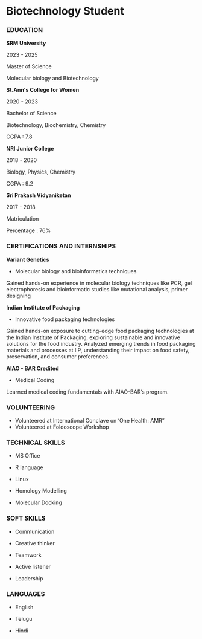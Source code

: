 # Biotechnology Student


### EDUCATION
**SRM University**

2023 - 2025

Master of Science

Molecular biology and Biotechnology



**St.Ann's College for Women**

2020 - 2023

Bachelor of Science

Biotechnology, Biochemistry, Chemistry

CGPA : 7.8



**NRI Junior College**

2018 - 2020

Biology, Physics, Chemistry

CGPA : 9.2



**Sri Prakash Vidyaniketan**

2017 - 2018

Matriculation

Percentage : 76%



### CERTIFICATIONS AND INTERNSHIPS
**Variant Genetics**
- Molecular biology and bioinformatics techniques

Gained hands-on experience in molecular biology techniques like PCR, gel electrophoresis and bioinformatic studies like mutational analysis, primer designing 


**Indian Institute of Packaging**
- Innovative food packaging technologies

Gained hands-on exposure to cutting-edge food packaging technologies at the Indian Institute of Packaging, exploring sustainable and innovative solutions for the food industry. Analyzed emerging trends in food packaging materials and processes at IIP, understanding their impact on food safety, preservation, and consumer preferences. 


**AIAO - BAR Credited**
- Medical Coding

Learned medical coding fundamentals with AIAO-BAR’s program.


### VOLUNTEERING
- Volunteered at International Conclave on ‘One Health: AMR”
- Volunteered at Foldoscope Workshop



### TECHNICAL SKILLS

- MS Office

- R language

- Linux

- Homology Modelling

- Molecular Docking



### SOFT SKILLS

- Communication

- Creative thinker

- Teamwork

- Active listener

- Leadership



### LANGUAGES

- English

- Telugu

- Hindi
